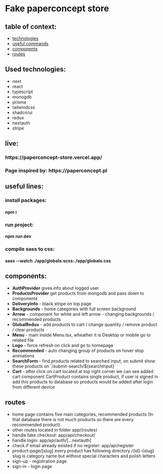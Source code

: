 <h1>Fake paperconcept store</h1>

<h2>table of context:</h2>
<ul>
  <li><a href="#tech">technologies</a></li>
  <li><a href="#useful">useful commands</a></li>
  <li><a href="#components">components</a></li>
  <li><a href="#routes">routes</a></li>
</ul>

<h2 id="tech">Used technologies:</h2>
<ul>
  <li>next</li>
  <li>react</li>
  <li>typescript</li>
  <li>monogdb</li>
  <li>prisma</li>
  <li>tailwindcss</li>
  <li>shadcn/ui</li>
  <li>redux</li>
  <li>nextauth</li>
  <li>stripe</li>
</ul>

<h2>live:</h2>
<h3>https://paperconcept-store.vercel.app/</h3>
<h3>Page inspired by: https://paperconcept.pl</h3>

<h2 id="useful">useful lines:</h2>

<h3>install packages:</h3>
<h4>npm i</h4>

<h3>run project:</h3>
<h4>npm run dev</h4>

<h3>compile sass to css:</h3>
<h4>sass --watch ./app/globals.scss:./app/globals.css</h4>

<h2 id="components">components:</h2>
<ul>
  <li><b>AuthProvider</b> gives info about logged user</li>
  <li><b>ProductsProvider</b> get products from mongodb and pass down to components</li>
  <li><b>DeliveryInfo</b> - black stripe on top page</li>
  <li><b>Backgrounds</b> - home categories with full screen background</li>
  <li><b>Arrow</b> - component for white and left arrow - changing backgrounds / recommended products</li>
  <li><b>GlobalRedux</b> - add products to cart / change quantity / remove product / clear products</li>
  <li><b>Menu</b> - main inside Menu.tsx, wheather it is Desktop or mobile go to related file</li>
  <li><b>Logo</b> - force refresh on click and go to homepage</li>
  <li><b>Recommended</b> - auto changing group of products on hover stop animations</li>
  <li><b>SearchForm</b> - find products related to searched input, on submit show these products on `/submit-search/${searchInput}`</li>
  <li><b>Cart</b> - after click on cart located at top right corner we can see added cart component CartProduct contains single product, if user is signed in add this products to database so products would be added after login from different device</li>
</ul>

<h2 id="routes">routes</h2>
<ul>
  <li>home page contains five main categories, recommended products (In that database there is not much products so there are every recommended product)</li>
  <li>other routes located in folder app/(routes)</li>
  <li>handle fake checkout: app/api/checkout/</li>
  <li>handle login: app/api/auth/[...nextauth]</li>
  <li>check if email already existed if no register: app/api/register</li>
  <li>product-page/[slug] every product has following directory
   /{id}-{slug}
   slug is category name but without special characters and polish letters
  </li>
  <li>sign-up - registration page</li>
  <li>sign-in - login page</li>
</ul>
